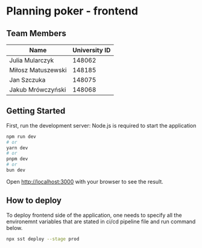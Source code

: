 # Planning poker - frontend


## Team Members


| Name              | University ID       |
|-------------------|---------------------|
| Julia Mularczyk     | 148062             |
| Miłosz Matuszewski        | 148185             |
| Jan Szczuka      | 148075             |
| Jakub Mrówczyński     | 148068             |



## Getting Started

First, run the development server:
Node.js is required to start the application

```bash
npm run dev
# or
yarn dev
# or
pnpm dev
# or
bun dev
```

Open [http://localhost:3000](http://localhost:3000) with your browser to see the result.

## How to deploy

To deploy frontend side of the application, one needs to specify all the environemnt variables that are stated in ci/cd pipeline file and run command below.
```bash
npx sst deploy --stage prod
```

